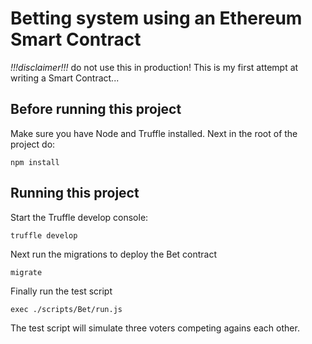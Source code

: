 # Betting system using an Ethereum Smart Contract

_!!!disclaimer!!!_ do not use this in production! This is my first attempt at writing a Smart Contract...

## Before running this project

Make sure you have Node and Truffle installed. Next in the root of the project do:

```
npm install
```

## Running this project

Start the Truffle develop console:

```
truffle develop
```

Next run the migrations to deploy the Bet contract

```
migrate
```

Finally run the test script

```
exec ./scripts/Bet/run.js
```

The test script will simulate three voters competing agains each other. 